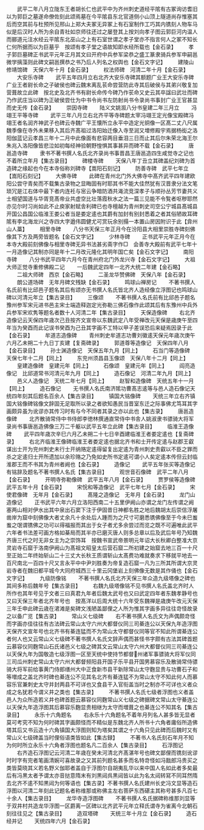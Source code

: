 <!-- { "loadSidebar": true } -->
　　武平二年八月立陇东王者胡长仁也武平中为齐州刺史道经平隂有古冢询访耆旧以为郭巨之墓遂命僚佐刻此颂焉墓在今平隂县东北官道侧小山顶上隧道尚存惟塞其后而空其前与杜预所见邢山上郑大夫冢无异冢上有石室制作工巧其内镌刻人物车马似是后汉时人所为余自青社如京师往还过之屡登其上按刘向孝子图云郭巨河内温人而郦道元注水经云平隂东北巫山之上有石室世谓之孝子堂亦不指言何人之冢不知长仁何所据而以为巨墓乎　按颂有孝子堂之语故知即水经所载也【金石录】
　　孝子郭巨墓碑正书武平元年正月其文曰开府中兵参军梁恭之盛工篆隶骑兵参军申嗣邕微学摛藻则此碑文嗣邕撰恭之书乃后人列名之权舆也【金石文字记】
　　建陵山修靖馆碑　天保六年十月【金石录】
　　权法师碑　河清二年十月【金石录】
　　大安乐寺碑
　　武平五年四月立右北齐大安乐寺碑其额题广业王大安乐寺碑广业王者尉长命之子破侯也碑云魏末离乱苌命尝营防此寺其后破侯与其弟兴敬复加营葺故立此碑　按北史及北齐书有尉长命传今碑乃作苌命又史云其卒諡曰武壮而碑乃作武庄当以碑为正破侯尝仕为中书令尚书左防射尚书令录尚书事封广业王官甚显而史无传【金石录】
　　崇因寺碑
　　陆义文姚溆八分书皇建二年三月立
　　冯翊王平等寺碑
　　武平三年八月立右北齐平等寺碑题太宰冯翊王定光像宝殿碑冯翊王者名润齐神武子也碑云寺魏广平王懐所立永平中造定光铜像一区髙二丈八尺属魏季像在寺外未果移入其后齐髙祖过洛阳始迁像入寺至润又増修殿宇焉据杨衒之洛阳伽蓝记云孝昌三年十二月中此像面有悲容两目垂泪三日而止其后尔朱荣北海王尔朱兆入洛阳像皆悲泣如初每经神验朝野惶惧其事甚异而碑不载【金石录】
　　唐邕造寺碑
　　隶书不著书撰人名氏北齐录尚书事晋昌王唐邕造四生咸觉寺之记也不着所立年月【集古录目】
　　碑楼寺碑
　　天保八年丁丑立其碑盖纪刘碑为首造碑之缘起也今在本寺俗称刘碑寺【嵩阳石刻记】
　　防善寺碑　武平七年立【嵩阳石刻记】
　　大佛寺碑
　　此碑在青州北门外大佛寺中髙齐武平四年建欧阳公尝守青矣而不载集古录物之显晦固有时耶其书不能大佳然犹有汉晋隶分法文笔琐冗是江右体中最下者内连衽与宻云争暗防酒共渑流竞深孝子与顺孙丛芳节妻共义士相望国道与华胥竞髙帝业共虚空比壮落霞秋水之法一篇三见能不令覧者呕秽耶然亦见尔时习尚如此不止庾家射赋舎利碑已也寺檀越为青州刺史司空公宁城县髙城县开国公昌国公临淮王娄公者当是娄定逺也其爵有加封有别封悉着之者其俗陋故耳碑隂有李北海龙兴之寺四大字遒伟圆健尤可赏玩余别搨一本置山房因附识于此【弇州山人藁】
　　相里寺碑
　　八分书天保三年正月今在汾阳县大相里崇胜寺碑刻佛像其下方及两旁皆题名【金石文字记】
　　少林寺碑
　　正书武平元年正月今在本寺大殿前刻佛像与相里寺碑无异书法甚劣斋字作□　会善寺大殿前有武平七年十一月造像记其制亦同是年十二月改元隆化其明年国亡矣【金石文字记】
　　南阳寺碑
　　八分书武平四年六月今在青州府北门外龙兴寺【金石文字记】
　　大祖大师正觉寺重修佛殿二记
　　一后魏武定四年一北齐大统二年建【金石略】
　　二祖大师碑　西京【金石略】
　　二圣龙华赞佛碑　天保八年【金石录】
　　朗公道场碑　无年月碑文残缺【金石录】
　　鸣球山禅房记
　　不著书撰人名氏前有比邱邑子题名其后有颂亦无书撰人名氏皆北齐人造经像立浮图记也鸣球山碑以河清元年立【集古录目】
　　三像颂
　　不著书撰人名氏前有比邱邑子题名豫州参军宋元进书邑主宋士端造释迦定光弥勒三佛石像作此颂其后有东豫州中兵外兵参军宋欢隽等题名者数十人河清二年【集古录目】
　　天保造像碑
　　右北齐造像记云天保四年歳次己丑按齐文宣帝以东魏武定八年受禅改元天保是歳庚午至四年当为癸酉而此记误书癸酉为己丑其字画不工特以甲子差误恐后来疑焉因录于此【金石录】
　　牟道志造像碑
　　青州刺史牟道志功曹刘徽逺天保元年歳次庚午六月乙未朔二十九日丁亥建【复斋碑录】
　　郭道尊等造像记　天保四年八月【金石录目】
　　孙士渊造像记　天保五年九月【同上】
　　石当门等造像碑　天保七年十二月【同上】
　　东兖州须昌县玉像颂　天保八年十二月【同上】
　　皇建造像碑　皇建元年【同上】
　　石像颂　皇建元年【同上】
　　阎亮造像记　比邱道常书河清元年九月【同上】
　　造石像记　河清二年九月【同上】
　　邑义人造像记　天统二年七月【同上】
　　赵智和造像碑　天统五年十一月【同上】
　　造石像记
　　无书撰人名氏南济隂功曹髙志逺等与邑人造石像记天统四年刻其后题名百余人【集古录目】
　　镇国大铭像碑
　　天统三年立右齐镇国大铭像碑铭像文辞固无足取所以录之者欲知愚民当晋室东迁之际事佛尤笃耳其字画颇异虽为讹谬亦其传习时有与今不同者其录之亦以此也【集古录】
　　唐邕造像碑
　　北齐散骑常侍中书侍郎李徳林撰通直常侍中书舎人姚淑隶书骠骑大将军录尚书事唐邕造佛像三万二千躯以武平五年立此碑【集古录目】
　　临淮王造像碑
　　武平四年歳次辛巳六月乙未朔二十七日辛酉建临淮王者娄定逺也【复斋碑录】
　　右北齐临淮王像碑临淮王者娄定逺也据北齐书和士开传定逺与赵郡王叡谋出士开为兖州刺史未行士开纳赂定逺得留复出定逺为青州刺史责叡以不臣之罪而杀之定逺归士开所遗加以余珍赂之乃免如史所书定逺可谓小人矣定逺本传但云封临淮郡王而不书其为青州者阙也【金石录】
　　造像记
　　武平五年张买等造像记有铭辞及题名不著书撰人名氏【集古录目】
　　观世音石像碑　武平二年八月【金石录】
　　开明寺弥勒像碑　武平五年八月【金石录】
　　贾罗侯等造像碑　武平五年十月【金石录】
　　宋恱和等造像记　武平七年七月【金石录】
　　宋使君像碑　无年月【金石录】
　　髙隆之造像记　无年月【金石录】
　　龙门山造像记
　　正书武平六年六月立洛阳西南二十五里伊阙山亦谓之龙门左传谓之阙塞两山相对伊水出其中泉出石窦下注于伊固昔日神都名胜之地后魏胡太后崇信浮屠凿岸为窟中刻佛像大者丈余凡十余处后人踵而为之尺寸可磨悉镌佛像至于今未巳蚩蚩之氓谓镌佛之功可以得福报而其出于女子者尤多余尝过而览之既不可遍唯此武平六年者书法差可画方格如棊局而其半亦已磨灭唐人则多总章以后及武后年号乃知魏齐唐三代之时无非女主为之崇饰耳　按魏书宣武帝景明元年诏大长秋卿白整准大京灵岩寺石窟于洛南伊阙山为髙祖文昭皇太后营石窟二所初建之始窟去地三百一十尺至正始二年终始斩山二十三丈大长秋王质谓斩山太髙费功难就奏求下移就平地去一百尺南北一百四十尺又言永平中中尹刘胜奏为帝复造石窟一凡为三所其所谓大京灵岩寺者在魏旧都平城今大同府城西三十里云冈堡岩上刻佛像无数是其作俑也【金石文字记】
　　九级防像铭
　　不著书撰人名氏北齐天保三年众造九级塔像之碑也其间多称后魏年号【集古录目】
　　右魏九级塔像铭不见书撰人名氏盖北齐时人所作也其年号见于文者三曰真君九年者后魏太武号也又曰武定四年者东魏孝静号也又曰天保三年者北齐年号也　按髙洋以后周大统十六年受东魏禅是歳庚午改元天保三年壬申此碑云歳在涒滩是矣碑文浅陋盖鄙俚之人所为惟其字画多异往往竒怪故录之以备广览【集古录】
　　常山义七级碑
　　右不著书撰人名氏文为声偶颇竒怪而字画亦佳往往有古法碑云常山太守六州大都督仪同三司綦连公以天保九年造浮图天保齐文宣年号也北齐书有綦连猛而不为常山太守都督仪同等官不知此所谓綦连公者何人也又云常山义七级碑不著书撰人名氏文辞声偶而甚怪书字颇有古法其碑首题云慕容仪同麴常山石氏诸邑义七级之碑其文云常山太守六州大都督仪同三司綦连公以天保九年为国敬造七级浮图一区至天统中使持节都督州诸军事骠骑大将军仪同三司瓜州刺史常山太守六州大都督频阳县开国子乐平县开国男慕容乐及散骑常侍骠骑大将军前给事黄门侍郎缮州大中正食新市县干新除常山太守麴显贵与功曹石子和等増成之盖北齐时碑也綦连公不见其名北齐有綦连猛不为常山太守不知此何人而慕容乐官兼刺史太守并封两县不可详也又食县干入官衔盖当时之制亦不可详也义者众成之名犹若今谓义井之类也【集古录】
　　不著书撰人名氏七级者浮图也义者盖邑人为众所造若义井也碑首题云慕容仪同麴常山义七级之碑据碑文常山太守綦连公以天保九年造浮图其后慕容乐麴显贵相继为太守而増葺之也綦连公不知其名【集古录目】
　　永乐十六角题名
　　右永乐十六角题名不着年月列名人甚多皆无显者莫可考究不知为何时碑其字画颇怪而不精似是东魏北齐人所书十六角者庸俗所造佛塔其后又书云造十六角镇国大浮图则知为塔矣其谓之十六角只见此碑而后魏时又有常山义七级碑盖当时俚俗语类皆如此【集古録】
　　不著书人名氏刻石年月不知为何时所立永乐十六角者浮图也题名凡二百余人【集古录目】
　　石浮图记
　　右齐造石浮图记云河清二年歳在癸未河清北齐髙湛年号也碑文鄙俚而镌刻讹谬时时字有完者笔画清婉可喜故录之又其前列题名甚多而名特竒怪如冯戬郎冯贵买之类皆莫晓其义若名野义伽耶者盖自于浮图尔自胡夷乱华以来中国人名如此者多矣最后有冯黒太者予谓太亦音挞意隋末有刘黒闼呉黒闼皆以此为名太闼转冩不同耳然隋去北齐不逺不知黒闼为何等语也【集古录】不著书撰人名氏建州长史冯文显等造石浮图以河清二年刻此记题名者称维那或称佛主左右菩萨东西碪主其称号甚多凡百七十余人【集古录目】
　　龙华寺造浮图碑
　　不著书撰人名氏据碑称维那刘显等于双井村共造龙华浮图一区爵离一区碑以北齐武平元年立释氏谓寺为雀离今北朝石刻往往见之【集古录目】
　　造双塔碑
　　天统三年十月立【金石录】
　　造石经并记
　　天统四年六月【金石录】
